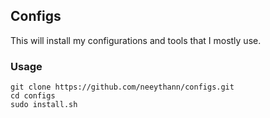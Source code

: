 ## Configs
This will install my configurations and tools that I mostly use.

### Usage

```
git clone https://github.com/neeythann/configs.git
cd configs
sudo install.sh
```
